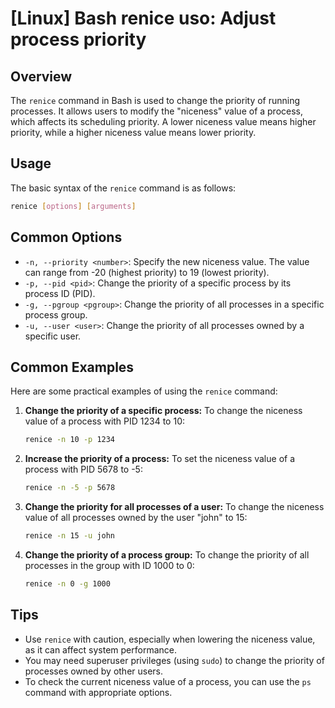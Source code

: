 # [Linux] Bash renice uso: Adjust process priority

## Overview
The `renice` command in Bash is used to change the priority of running processes. It allows users to modify the "niceness" value of a process, which affects its scheduling priority. A lower niceness value means higher priority, while a higher niceness value means lower priority.

## Usage
The basic syntax of the `renice` command is as follows:

```bash
renice [options] [arguments]
```

## Common Options
- `-n, --priority <number>`: Specify the new niceness value. The value can range from -20 (highest priority) to 19 (lowest priority).
- `-p, --pid <pid>`: Change the priority of a specific process by its process ID (PID).
- `-g, --pgroup <pgroup>`: Change the priority of all processes in a specific process group.
- `-u, --user <user>`: Change the priority of all processes owned by a specific user.

## Common Examples
Here are some practical examples of using the `renice` command:

1. **Change the priority of a specific process:**
   To change the niceness value of a process with PID 1234 to 10:
   ```bash
   renice -n 10 -p 1234
   ```

2. **Increase the priority of a process:**
   To set the niceness value of a process with PID 5678 to -5:
   ```bash
   renice -n -5 -p 5678
   ```

3. **Change the priority for all processes of a user:**
   To change the niceness value of all processes owned by the user "john" to 15:
   ```bash
   renice -n 15 -u john
   ```

4. **Change the priority of a process group:**
   To change the priority of all processes in the group with ID 1000 to 0:
   ```bash
   renice -n 0 -g 1000
   ```

## Tips
- Use `renice` with caution, especially when lowering the niceness value, as it can affect system performance.
- You may need superuser privileges (using `sudo`) to change the priority of processes owned by other users.
- To check the current niceness value of a process, you can use the `ps` command with appropriate options.